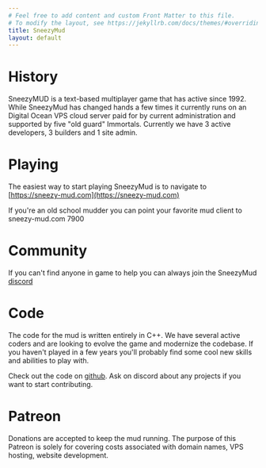 ```yaml
---
# Feel free to add content and custom Front Matter to this file.
# To modify the layout, see https://jekyllrb.com/docs/themes/#overriding-theme-defaults
title: SneezyMud
layout: default
---
```




# History

SneezyMUD is a text-based multiplayer game that has active since 1992. While SneezyMud  has changed hands a few times it currently runs on an Digital Ocean VPS cloud server paid for by current administration and supported by five "old guard" Immortals.  Currently we have 3 active developers, 3 builders and 1 site admin. 

# Playing

The easiest way to start playing SneezyMud is to navigate to [https://sneezy-mud.com](https://sneezy-mud.com)

If you're an old school mudder you can point your favorite mud client to sneezy-mud.com 7900

# Community

If you can't find anyone in game to help you can always join the SneezyMud [discord](https://discord.gg/4G3uByb9)

# Code

The code for the mud is written entirely in C++. We have several active coders and are looking to evolve the game and modernize the codebase. If you haven't played in a few years you'll probably find some cool new skills and abilities to play with. 

Check out the code on [github](https://github.com/sneezymud/sneezymud). Ask on discord about any projects if you want to start contributing.

# Patreon

Donations are accepted to keep the mud running. The purpose of this Patreon is solely for covering costs associated with domain names, VPS hosting, website development. 



